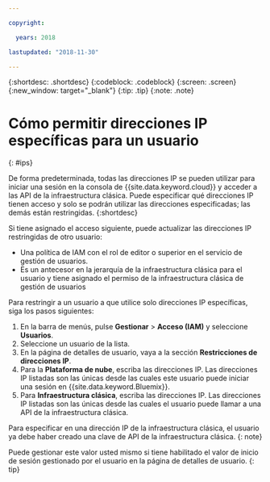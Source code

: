 ```yaml
---

copyright:

  years: 2018

lastupdated: "2018-11-30"

---
```


{:shortdesc: .shortdesc}
{:codeblock: .codeblock}
{:screen: .screen}
{:new_window: target="_blank"}
{:tip: .tip}
{:note: .note}

# Cómo permitir direcciones IP específicas para un usuario
{: #ips}

De forma predeterminada, todas las direcciones IP se pueden utilizar para iniciar una sesión en la consola de {{site.data.keyword.cloud}} y acceder a las API de la infraestructura clásica. Puede especificar qué direcciones IP tienen acceso y solo se podrán utilizar las direcciones especificadas; las demás están restringidas.
{:shortdesc}

Si tiene asignado el acceso siguiente, puede actualizar las direcciones IP restringidas de otro usuario:

  * Una política de IAM con el rol de editor o superior en el servicio de gestión de usuarios.
  * Es un antecesor en la jerarquía de la infraestructura clásica para el usuario y tiene asignado el permiso de la infraestructura clásica de gestión de usuarios

Para restringir a un usuario a que utilice solo direcciones IP específicas, siga los pasos siguientes:

1. En la barra de menús, pulse **Gestionar** &gt; **Acceso (IAM)** y seleccione **Usuarios**.
2. Seleccione un usuario de la lista.
3. En la página de detalles de usuario, vaya a la sección **Restricciones de direcciones IP**.
4. Para la **Plataforma de nube**, escriba las direcciones IP. Las direcciones IP listadas son las únicas desde las cuales este usuario puede iniciar una sesión en {{site.data.keyword.Bluemix}}.
5. Para **Infraestructura clásica**, escriba las direcciones IP. Las direcciones IP listadas son las únicas desde las cuales el usuario puede llamar a una API de la infraestructura clásica.

  Para especificar en una dirección IP de la infraestructura clásica, el usuario ya debe haber creado una clave de API de la infraestructura clásica.
  {: note}

  Puede gestionar este valor usted mismo si tiene habilitado el valor de inicio de sesión gestionado por el usuario en la página de detalles de usuario.
  {: tip}
